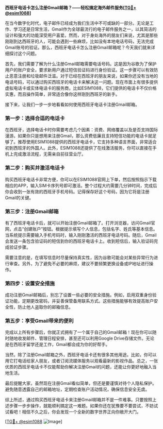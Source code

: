 **西班牙电话卡怎么注册Gmail邮箱？——轻松搞定海外邮件服务[[TG💪+ @esim1088](https://t.me/s/esim1088)]**

在当今数字化时代，电子邮件已经成为我们生活中不可或缺的一部分。无论是工作、学习还是日常生活，Gmail作为全球最流行的电子邮件服务之一，以其简洁的设计和强大的功能深受用户喜爱。然而，对于身处海外的朋友们来说，尤其是那些刚刚到达西班牙的人，可能会遇到一些麻烦，比如没有本地电话号码，无法完成Gmail账号的验证。那么，西班牙电话卡怎么注册Gmail邮箱呢？今天我们就来详细探讨这个问题。

首先，我们需要了解为什么注册Gmail邮箱需要电话号码。这是因为谷歌为了保护用户的账户安全，要求新用户通过短信验证码进行身份验证。这一步骤可以有效防止恶意注册和垃圾邮件泛滥。对于已经在西班牙的朋友来说，如果你还没有当地的电话号码，可以通过购买西班牙的电话卡来解决这一问题。现在市面上有很多提供虚拟电话卡或实体电话卡的服务商，比如ESIM1088，它们提供的电话卡不仅价格实惠，而且操作简单，非常适合像你这样刚到西班牙的新手。

接下来，让我们一步一步地看看如何使用西班牙电话卡注册Gmail邮箱。

### 第一步：选择合适的电话卡

在西班牙，选择电话卡时你需要考虑几个因素：资费、网络覆盖以及是否支持国际漫游。如果你只是想用来注册Gmail，那么资费低廉且支持短信功能的电话卡就足够了。推荐使用ESIM1088提供的西班牙电话卡，它支持多种语言界面，非常适合初到西班牙的外国人。此外，ESIM1088还提供了在线激活服务，你可以直接在手机上完成激活流程，无需亲自前往营业厅。

### 第二步：购买并激活电话卡

购买西班牙电话卡非常方便，你可以在ESIM1088官网上下单，然后按照指示下载相应的APP，输入SIM卡序列号即可激活。整个过程大约需要几分钟时间，完成后你会收到一张有效的西班牙手机号码。记得保存好这个号码，因为它将是注册Gmail的关键。

### 第三步：注册Gmail邮箱

有了西班牙电话卡后，就可以开始注册Gmail邮箱了。打开浏览器，访问Gmail官网，点击“创建账户”按钮。根据提示填写个人信息，包括名字、姓氏等基本信息。当系统提示需要输入手机号码时，输入刚刚激活的西班牙电话号码。随后，Gmail会发送一条包含验证码的短信到你的西班牙电话卡上。收到短信后，输入验证码完成验证步骤。

需要注意的是，在填写信息时尽量保持真实性，因为谷歌可能会对某些异常行为进行审查。另外，为了避免不必要的麻烦，建议不要频繁更换设备或IP地址进行操作。

### 第四步：设置安全措施

成功注册Gmail邮箱后，别忘了设置一些必要的安全措施。例如，启用双重身份验证功能，定期更改密码，并妥善保管备用联系方式。这些措施能够有效提高账户安全性，防止他人盗取你的邮箱信息。

### 第五步：享受Gmail带来的便利

完成以上所有步骤后，你就正式拥有了一个属于自己的Gmail邮箱！现在你可以随时随地收发邮件、管理日程安排，甚至还可以利用Google Drive存储文件。无论是在西班牙留学还是工作，Gmail都会成为你的好帮手。

当然，除了注册Gmail邮箱之外，西班牙电话卡还有很多其他用途。比如，你可以用它打电话给家人朋友，或者订阅流媒体服务以观看最新的影视作品。总之，一张优质的西班牙电话卡不仅能帮助你解决注册Gmail的问题，还能让你更好地融入当地生活。

最后提醒大家，虽然现在注册Gmail看似简单，但还是要谨慎对待个人隐私保护。避免随意透露自己的邮箱地址，定期检查账户活动情况，确保信息安全无虞。

综上所述，通过购买西班牙电话卡来注册Gmail邮箱并不是一件难事。只要按照上述步骤一步步操作，就能顺利搞定这一难题。如果你还在犹豫要不要尝试，不妨试试看吧！相信不久之后，你会发现一个全新的数字世界正向你敞开大门。

[[TG💪+ @esim1088](https://t.me/s/esim1088) ![Image](https://i.postimg.cc/4NQfJmqS/Snipaste-2025-05-13-00-14-12.png)]